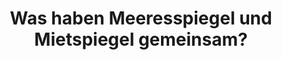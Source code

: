 ---
layout: blog
category: blog
title: Was haben Meeresspiegel und Mietspiegel gemeinsam?
summary: keine Pointe 
image: meeresspiegel.png
tags: [Wohnen,Energie]
---